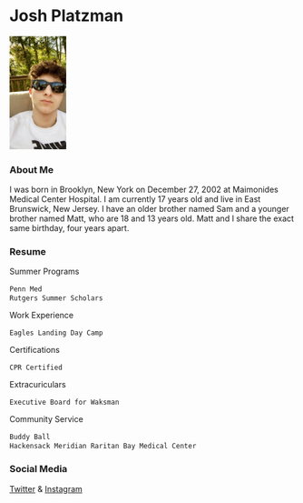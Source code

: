 # Josh Platzman

<img src="me.jpg" width="100">

### About Me

I was born in Brooklyn, New York on December 27, 2002 at Maimonides Medical Center Hospital. I am currently 17 years old and live in East Brunswick, New Jersey. 
I have an older brother named Sam and a younger brother named Matt, who are 18 and 13 years old. Matt and I share the exact same birthday, four years apart. 

### Resume

Summer Programs
```
Penn Med 
Rutgers Summer Scholars
```
Work Experience 
```
Eagles Landing Day Camp
```
Certifications
```
CPR Certified
```
Extracuriculars
```
Executive Board for Waksman
```
Community Service
```
Buddy Ball
Hackensack Meridian Raritan Bay Medical Center
```

### Social Media

[Twitter](https://twitter.com/JPlatzman) &
[Instagram](https://www.instagram.com/joshplatzman/?hl=en)

